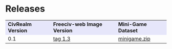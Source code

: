 # Releases

<table>
    <tr>
        <td bgcolor="Lavender"><b>CivRealm Version</b></td>
        <td bgcolor="Lavender"><b>Freeciv-web Image Version</b></td>
        <td bgcolor="Lavender"><b>Mini-Game Dataset</b></td>
    </tr>
    <tr>
        <td>0.1</td>
        <td><a href="https://drive.google.com/file/d/1tf32JpwqGN7AtUPe0Q4fIRkE4icSM-51/view?usp=drive_link">tag 1.3</td>
        <td><a href="https://drive.google.com/file/d/1MB28bFHQPl0-KOGPEIa9d33StrU-S6lp/view">minigame.zip</a></td>
    </tr>
</table>
